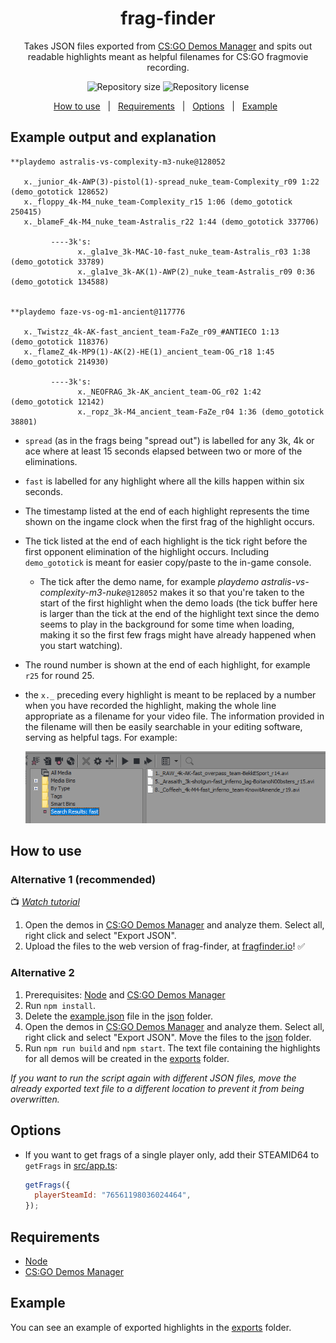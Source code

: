 <div align="center" text-align="center">

# frag-finder

Takes JSON files exported from [CS:GO Demos Manager](https://github.com/akiver/CSGO-Demos-Manager) and spits out readable highlights meant as helpful filenames for CS:GO fragmovie recording.

<p>
  <img alt="Repository size" src="https://img.shields.io/github/repo-size/HenB13/frag-finder?color=#85C740">
  <img alt="Repository license" src="https://img.shields.io/github/license/HenB13/frag-finder?color=#85C740">
</p>
<p>
  <a href="#how-to-use">How to use</a> &#xa0; | &#xa0;
  <a href="#requirements">Requirements</a> &#xa0; | &#xa0;
  <a href="#options">Options</a> &#xa0; | &#xa0;
  <a href="#example">Example</a> &#xa0;
</p>

</div>

## Example output and explanation

```
**playdemo astralis-vs-complexity-m3-nuke@128052

   x._junior_4k-AWP(3)-pistol(1)-spread_nuke_team-Complexity_r09 1:22 (demo_gototick 128652)
   x._floppy_4k-M4_nuke_team-Complexity_r15 1:06 (demo_gototick 250415)
   x._blameF_4k-M4_nuke_team-Astralis_r22 1:44 (demo_gototick 337706)

         ----3k's:
               x._gla1ve_3k-MAC-10-fast_nuke_team-Astralis_r03 1:38 (demo_gototick 33789)
               x._gla1ve_3k-AK(1)-AWP(2)_nuke_team-Astralis_r09 0:36 (demo_gototick 134588)


**playdemo faze-vs-og-m1-ancient@117776

   x._Twistzz_4k-AK-fast_ancient_team-FaZe_r09_#ANTIECO 1:13 (demo_gototick 118376)
   x._flameZ_4k-MP9(1)-AK(2)-HE(1)_ancient_team-OG_r18 1:45 (demo_gototick 214930)

         ----3k's:
               x._NEOFRAG_3k-AK_ancient_team-OG_r02 1:42 (demo_gototick 12142)
               x._ropz_3k-M4_ancient_team-FaZe_r04 1:36 (demo_gototick 38801)
```

- `spread` (as in the frags being "spread out") is labelled for any 3k, 4k or ace where at least 15 seconds elapsed between two or more of the eliminations.
- `fast` is labelled for any highlight where all the kills happen within six seconds.
- The timestamp listed at the end of each highlight represents the time shown on the ingame clock when the first frag of the highlight occurs.
- The tick listed at the end of each highlight is the tick right before the first opponent elimination of the highlight occurs. Including `demo_gototick` is meant for easier copy/paste to the in-game console.
  - The tick after the demo name, for example <i>playdemo astralis-vs-complexity-m3-nuke</i>`@128052` makes it so that you're taken to the start of the first highlight when the demo loads (the tick buffer here is larger than the tick at the end of the highlight text since the demo seems to play in the background for some time when loading, making it so the first few frags might have already happened when you start watching).
- The round number is shown at the end of each highlight, for example `r25` for round 25.
- the `x._` preceding every highlight is meant to be replaced by a number when you have recorded the highlight, making the whole line appropriate as a filename for your video file. The information provided in the filename will then be easily searchable in your editing software, serving as helpful tags. For example:

  <img src="./img/editing-software-example.png">

## How to use

### Alternative 1 (recommended)

📺 [_Watch tutorial_](www.youtube.com)

1. Open the demos in [CS:GO Demos Manager](https://github.com/akiver/CSGO-Demos-Manager) and analyze them. Select all, right click and select "Export JSON".
2. Upload the files to the web version of frag-finder, at [fragfinder.io](fragfinder.io)! ✅

### Alternative 2

1. Prerequisites: [Node](https://nodejs.org/en/) and [CS:GO Demos Manager](https://github.com/akiver/CSGO-Demos-Manager)
2. Run `npm install`.
3. Delete the [example.json](json/example.json) file in the [json](json) folder.
4. Open the demos in [CS:GO Demos Manager](https://github.com/akiver/CSGO-Demos-Manager) and analyze them. Select all, right click and select "Export JSON". Move the files to the [json](json) folder.
5. Run `npm run build` and `npm start`. The text file containing the highlights for all demos will be created in the [exports](exports) folder.

<i>If you want to run the script again with different JSON files, move the already exported text file to a different location to prevent it from being overwritten.</i>

## Options

- If you want to get frags of a single player only, add their STEAMID64 to `getFrags` in [src/app.ts](src/app.ts):

  ```javascript
  getFrags({
    playerSteamId: "76561198036024464",
  });
  ```

## Requirements

- [Node](https://nodejs.org/en/)
- [CS:GO Demos Manager](https://github.com/akiver/CSGO-Demos-Manager)

## Example

You can see an example of exported highlights in the [exports](exports/example.txt) folder.
